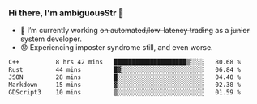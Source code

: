 ### Hi there, I'm ambiguou~~s~~Str 👋

<!--
**ambiguoustexture/ambiguoustexture** is a ✨ _special_ ✨ repository because its `README.md` (this file) appears on your GitHub profile.

Here are some ideas to get you started:
-->
- 🔭 I’m currently working ~~on automated/low-latency trading~~ as a ~~junior~~ system developer.
- :worried: Experiencing imposter syndrome still, and even worse.

<!--START_SECTION:waka-->

```txt
C++          8 hrs 42 mins   ████████████████████▒░░░░   80.68 %
Rust         44 mins         █▓░░░░░░░░░░░░░░░░░░░░░░░   06.84 %
JSON         28 mins         █░░░░░░░░░░░░░░░░░░░░░░░░   04.40 %
Markdown     15 mins         ▓░░░░░░░░░░░░░░░░░░░░░░░░   02.38 %
GDScript3    10 mins         ▒░░░░░░░░░░░░░░░░░░░░░░░░   01.59 %
```

<!--END_SECTION:waka-->

